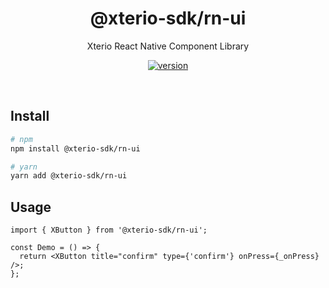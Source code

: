 <h1 align="center">@xterio-sdk/rn-ui</h1>

<p align="center">
  Xterio React Native Component Library
</p>

<p align="center">
  <a href="https://www.npmjs.com/package/@xterio-sdk/rn-ui">
    <img src="https://img.shields.io/npm/v/@xterio-sdk/rn-ui?color=orange&label=" alt="version" />
  </a>
</p>
<br />

## Install

```bash
# npm
npm install @xterio-sdk/rn-ui

# yarn
yarn add @xterio-sdk/rn-ui
```

## Usage

```tsx
import { XButton } from '@xterio-sdk/rn-ui';

const Demo = () => {
  return <XButton title="confirm" type={'confirm'} onPress={_onPress} />;
};
```
